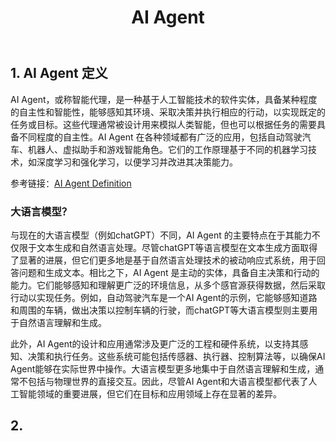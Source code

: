 ﻿---
lang: zh-CN
title: AI Agent
description:
article: false
---

## 1. AI Agent 定义

AI Agent，或称智能代理，是一种基于人工智能技术的软件实体，具备某种程度的自主性和智能性，能够感知其环境、采取决策并执行相应的行动，以实现既定的任务或目标。这些代理通常被设计用来模拟人类智能，但也可以根据任务的需要具备不同程度的自主性。AI Agent 在各种领域都有广泛的应用，包括自动驾驶汽车、机器人、虚拟助手和游戏智能角色。它们的工作原理基于不同的机器学习技术，如深度学习和强化学习，以便学习并改进其决策能力。

参考链接：[AI Agent Definition](https://en.wikipedia.org/wiki/Intelligent_agent)

### 大语言模型？

与现在的大语言模型（例如chatGPT）不同，AI Agent 的主要特点在于其能力不仅限于文本生成和自然语言处理。尽管chatGPT等语言模型在文本生成方面取得了显著的进展，但它们更多地是基于自然语言处理技术的被动响应式系统，用于回答问题和生成文本。相比之下，AI Agent 是主动的实体，具备自主决策和行动的能力。它们能够感知和理解更广泛的环境信息，从多个感官源获得数据，然后采取行动以实现任务。例如，自动驾驶汽车是一个AI Agent的示例，它能够感知道路和周围的车辆，做出决策以控制车辆的行驶，而chatGPT等大语言模型则主要用于自然语言理解和生成。

此外，AI Agent的设计和应用通常涉及更广泛的工程和硬件系统，以支持其感知、决策和执行任务。这些系统可能包括传感器、执行器、控制算法等，以确保AI Agent能够在实际世界中操作。大语言模型更多地集中于自然语言理解和生成，通常不包括与物理世界的直接交互。因此，尽管AI Agent和大语言模型都代表了人工智能领域的重要进展，但它们在目标和应用领域上存在显著的差异。

## 2. 
